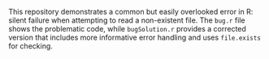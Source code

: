This repository demonstrates a common but easily overlooked error in R: silent failure when attempting to read a non-existent file. The `bug.r` file shows the problematic code, while `bugSolution.r` provides a corrected version that includes more informative error handling and uses `file.exists` for checking.